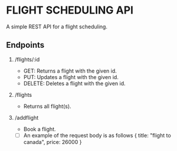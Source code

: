 # FLIGHT SCHEDULING API
A simple REST API for a flight scheduling.

## Endpoints
1. /flights/:id
	- GET: Returns a flight with the given id.
	- PUT: Updates a flight with the given id.
	- DELETE: Deletes a flight with the given id.

2. /flights
	- Returns all flight(s).

3. /addflight
	- Book a flight.

	- [ ] An example of the request body is as follows
	{
		title: "flight to canada",
		price: 26000
	}
